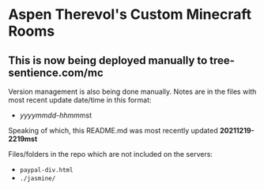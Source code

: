 # Aspen Therevol's Custom Minecraft Rooms

## This is now being deployed manually to tree-sentience.com/mc

Version management is also being done manually. Notes are in the files with most recent update date/time in this format: 
 - *yyyymmdd*-*hhmm*mst

Speaking of which, this README.md was most recently updated **20211219-2219mst**

Files/folders in the repo which are not included on the servers:
 - `paypal-div.html`
 - `./jasmine/`